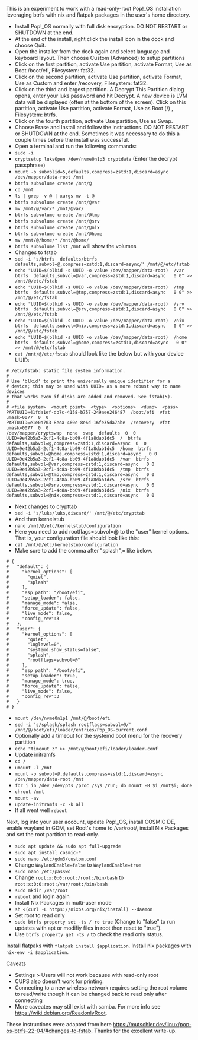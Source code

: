 This is an experiment to work with a read-only-root Pop!_OS installation leveraging btrfs with nix and flatpak packages in the user's home directory.

- Install Pop!_OS normally with full disk encryption. DO NOT RESTART or SHUTDOWN at the end.
- At the end of the install, right click the install icon in the dock and choose Quit.
- Open the installer from the dock again and select language and keyboard layout. Then choose Custom (Advanced) to setup partitions
- Click on the first partition, activate Use partition, activate Format, Use as Boot /boot/efi, Filesystem: fat32.
- Click on the second partition, activate Use partition, activate Format, Use as Custom and enter /recovery, Filesystem: fat32.
- Click on the third and largest partition. A Decrypt This Partition dialog opens, enter your luks password and hit Decrypt. A new device is LVM data will be displayed (often at the bottom of the screen). Click on this partition, activate Use partition, activate Format, Use as Root (/) , Filesystem: btrfs.
- Click on the fourth partition, activate Use partition, Use as Swap.
- Choose Erase and Install and follow the instructions. DO NOT RESTART or SHUTDOWN at the end. Sometimes it was necessary to do this a couple times before the install was successful.
- Open a terminal and run the following commands:
- `sudo -i`
- `cryptsetup luksOpen /dev/nvme0n1p3 cryptdata` (Enter the decrypt passphrase)
- `mount -o subvolid=5,defaults,compress=zstd:1,discard=async /dev/mapper/data-root /mnt`
- `btrfs subvolume create /mnt/@`
- `cd /mnt`
- `ls | grep -v @ | xargs mv -t @`
- `btrfs subvolume create /mnt/@var`
- `mv /mnt/@/var/* /mnt/@var/`
- `btrfs subvolume create /mnt/@tmp`
- `btrfs subvolume create /mnt/@srv`
- `btrfs subvolume create /mnt/@nix`
- `btrfs subvolume create /mnt/@home`
- `mv /mnt/@/home/* /mnt/@home/`
- `btrfs subvolume list /mnt` will show the volumes
- Changes to fstab
- `sed -i 's/btrfs  defaults/btrfs  defaults,subvol=@,compress=zstd:1,discard=async/' /mnt/@/etc/fstab`
- `echo "UUID=$(blkid -s UUID -o value /dev/mapper/data-root)  /var  btrfs  defaults,subvol=@var,compress=zstd:1,discard=async   0 0" >> /mnt/@/etc/fstab`
- `echo "UUID=$(blkid -s UUID -o value /dev/mapper/data-root)  /tmp  btrfs  defaults,subvol=@tmp,compress=zstd:1,discard=async   0 0" >> /mnt/@/etc/fstab`
- `echo "UUID=$(blkid -s UUID -o value /dev/mapper/data-root)  /srv  btrfs  defaults,subvol=@srv,compress=zstd:1,discard=async   0 0" >> /mnt/@/etc/fstab`
- `echo "UUID=$(blkid -s UUID -o value /dev/mapper/data-root)  /nix  btrfs  defaults,subvol=@nix,compress=zstd:1,discard=async   0 0" >> /mnt/@/etc/fstab`
- `echo "UUID=$(blkid -s UUID -o value /dev/mapper/data-root)  /home  btrfs  defaults,subvol=@home,compress=zstd:1,discard=async   0 0" >> /mnt/@/etc/fstab`
- `cat /mnt/@/etc/fstab` should look like the below but with your device UUID:

```
# /etc/fstab: static file system information.
#
# Use 'blkid' to print the universally unique identifier for a
# device; this may be used with UUID= as a more robust way to name devices
# that works even if disks are added and removed. See fstab(5).
#
# <file system>  <mount point>  <type>  <options>  <dump>  <pass>
PARTUUID=41fda1ef-db7c-4158-b757-249aee246487  /boot/efi  vfat  umask=0077  0  0
PARTUUID=e1e0a703-8eea-460e-8e6d-16fe35da7abe  /recovery  vfat  umask=0077  0  0
/dev/mapper/cryptswap  none  swap  defaults  0  0
UUID=9e42b5a3-2cf1-4c8a-bb09-4f1a8dab1dc5  /  btrfs  defaults,subvol=@,compress=zstd:1,discard=async  0  0
UUID=9e42b5a3-2cf1-4c8a-bb09-4f1a8dab1dc5  /home  btrfs  defaults,subvol=@home,compress=zstd:1,discard=async   0 0
UUID=9e42b5a3-2cf1-4c8a-bb09-4f1a8dab1dc5  /var  btrfs  defaults,subvol=@var,compress=zstd:1,discard=async   0 0
UUID=9e42b5a3-2cf1-4c8a-bb09-4f1a8dab1dc5  /tmp  btrfs  defaults,subvol=@tmp,compress=zstd:1,discard=async   0 0
UUID=9e42b5a3-2cf1-4c8a-bb09-4f1a8dab1dc5  /srv  btrfs  defaults,subvol=@srv,compress=zstd:1,discard=async   0 0
UUID=9e42b5a3-2cf1-4c8a-bb09-4f1a8dab1dc5  /nix  btrfs  defaults,subvol=@nix,compress=zstd:1,discard=async   0 0
```

- Next changes to crypttab
- `sed -i 's/luks/luks,discard/' /mnt/@/etc/crypttab`
- And then kernelstub
- `nano /mnt/@/etc/kernelstub/configuration`
- Here you need to add rootflags=subvol=@ to the "user" kernel options. That is, your configuration file should look like this:
- `cat /mnt/@/etc/kernelstub/configuration`
- Make sure to add the comma after "splash",= like below.

```
# {
#   "default": {
#     "kernel_options": [
#       "quiet",
#       "splash"
#     ],
#     "esp_path": "/boot/efi",
#     "setup_loader": false,
#     "manage_mode": false,
#     "force_update": false,
#     "live_mode": false,
#     "config_rev":3
#   },
#   "user": {
#     "kernel_options": [
#       "quiet",
#       "loglevel=0",
#       "systemd.show_status=false",
#       "splash",
#       "rootflags=subvol=@"
#     ],
#     "esp_path": "/boot/efi",
#     "setup_loader": true,
#     "manage_mode": true,
#     "force_update": false,
#     "live_mode": false,
#     "config_rev":3
#   }
# }
```

- `mount /dev/nvme0n1p1 /mnt/@/boot/efi`
- `sed -i 's/splash/splash rootflags=subvol=@/' /mnt/@/boot/efi/loader/entries/Pop_OS-current.conf`
- Optionally add a timeout for the systemd boot menu for the recovery partition
- `echo "timeout 3" >> /mnt/@/boot/efi/loader/loader.conf`
- Update initramfs
- `cd /`
- `umount -l /mnt`
- `mount -o subvol=@,defaults,compress=zstd:1,discard=async /dev/mapper/data-root /mnt`
- `for i in /dev /dev/pts /proc /sys /run; do mount -B $i /mnt$i; done`
- `chroot /mnt`
- `mount -av`
- `update-initramfs -c -k all`
- If all went well `reboot`

Next, log into your user account, update Pop!_OS, install COSMIC DE, enable wayland in GDM, set Root's home to /var/root/, install Nix Packages and set the root partition to read-only.

- `sudo apt update && sudo apt full-upgrade`
- `sudo apt install cosmic-*`
- `sudo nano /etc/gdm3/custom.conf`
- Change `WaylandEnable=false` to `WaylandEnable=true`
- `sudo nano /etc/passwd`
- Change `root:x:0:0:root:/root:/bin/bash` to `root:x:0:0:root:/var/root:/bin/bash`
- `sudo mkdir /var/root`
- `reboot` and login again
- Install Nix Packages in multi-user mode
- `sh <(curl -L https://nixos.org/nix/install) --daemon`
- Set root to read only
- `sudo btrfs property set -ts / ro true` (Change to "false" to run updates with apt or modifiy files in root then reset to "true").
- Use `btrfs property get -ts /` to check the read only status.

Install flatpaks with `flatpak install $application`. Install nix packages with `nix-env -i $application`.

Caveats

- Settings > Users will not work because with read-only root
- CUPS also doesn't work for printing. 
- Connecting to a new wireless network requires setting the root volume to read/write though it can be changed back to read only after connecting
- More caveates may still exist with samba. For more info see https://wiki.debian.org/ReadonlyRoot.

These instructions were adapted from here https://mutschler.dev/linux/pop-os-btrfs-22-04/#changes-to-fstab. Thanks for the excellent write-up.
